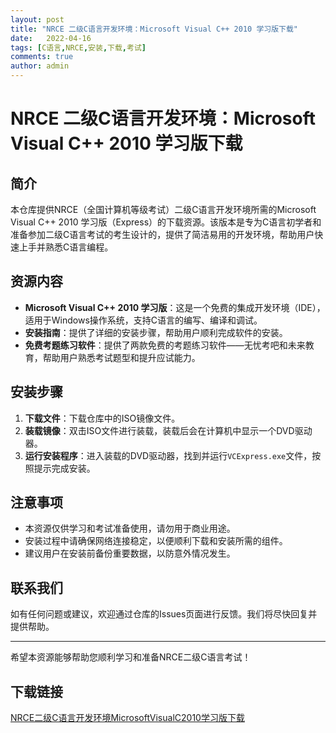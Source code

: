 ```yaml
---
layout: post
title: "NRCE 二级C语言开发环境：Microsoft Visual C++ 2010 学习版下载"
date:   2022-04-16
tags: [C语言,NRCE,安装,下载,考试]
comments: true
author: admin
---
```

# NRCE 二级C语言开发环境：Microsoft Visual C++ 2010 学习版下载

## 简介
本仓库提供NRCE（全国计算机等级考试）二级C语言开发环境所需的Microsoft Visual C++ 2010 学习版（Express）的下载资源。该版本是专为C语言初学者和准备参加二级C语言考试的考生设计的，提供了简洁易用的开发环境，帮助用户快速上手并熟悉C语言编程。

## 资源内容
- **Microsoft Visual C++ 2010 学习版**：这是一个免费的集成开发环境（IDE），适用于Windows操作系统，支持C语言的编写、编译和调试。
- **安装指南**：提供了详细的安装步骤，帮助用户顺利完成软件的安装。
- **免费考题练习软件**：提供了两款免费的考题练习软件——无忧考吧和未来教育，帮助用户熟悉考试题型和提升应试能力。

## 安装步骤
1. **下载文件**：下载仓库中的ISO镜像文件。
2. **装载镜像**：双击ISO文件进行装载，装载后会在计算机中显示一个DVD驱动器。
3. **运行安装程序**：进入装载的DVD驱动器，找到并运行`VCExpress.exe`文件，按照提示完成安装。

## 注意事项
- 本资源仅供学习和考试准备使用，请勿用于商业用途。
- 安装过程中请确保网络连接稳定，以便顺利下载和安装所需的组件。
- 建议用户在安装前备份重要数据，以防意外情况发生。

## 联系我们
如有任何问题或建议，欢迎通过仓库的Issues页面进行反馈。我们将尽快回复并提供帮助。

---

希望本资源能够帮助您顺利学习和准备NRCE二级C语言考试！

## 下载链接

[NRCE二级C语言开发环境MicrosoftVisualC2010学习版下载](https://pan.quark.cn/s/2415bd14179e)